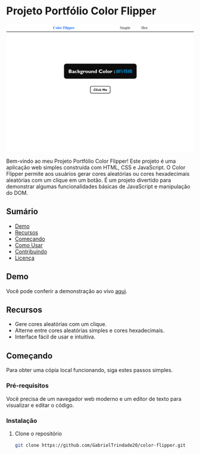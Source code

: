 # Projeto Portfólio Color Flipper

![Visualização do Color Flipper](https://github.com/GabrielTrindade20/Projetos-JavaScript/blob/main/trocador%20de%20cores/readme%20Imagens/foto%20Pagina.png?raw=true)

Bem-vindo ao meu Projeto Portfólio Color Flipper! Este projeto é uma aplicação web simples construída com HTML, CSS e JavaScript. O Color Flipper permite aos usuários gerar cores aleatórias ou cores hexadecimais aleatórias com um clique em um botão. É um projeto divertido para demonstrar algumas funcionalidades básicas de JavaScript e manipulação do DOM.

## Sumário
- [Demo](#demo)
- [Recursos](#recursos)
- [Começando](#começando)
- [Como Usar](#como-usar)
- [Contribuindo](#contribuindo)
- [Licença](#licença)

## Demo
Você pode conferir a demonstração ao vivo [aqui](link-da-demo).

## Recursos
- Gere cores aleatórias com um clique.
- Alterne entre cores aleatórias simples e cores hexadecimais.
- Interface fácil de usar e intuitiva.

## Começando
Para obter uma cópia local funcionando, siga estes passos simples.

### Pré-requisitos
Você precisa de um navegador web moderno e um editor de texto para visualizar e editar o código.

### Instalação
1. Clone o repositório
   ```sh
   git clone https://github.com/GabrielTrindade20/color-flipper.git
